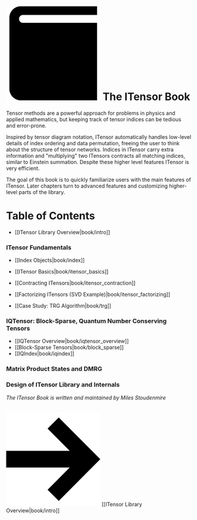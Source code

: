 # <img src="docs/book/icon.png" class="largeicon">  The ITensor Book

Tensor methods are a powerful approach for problems in physics and
applied mathematics, but keeping track of tensor indices can be tedious
and error-prone.

Inspired by tensor diagram notation, ITensor automatically handles
low-level details of index ordering and data permutation, freeing the user
to think about the structure of tensor networks. Indices in ITensor
carry extra information and "multiplying" two ITensors contracts all
matching indices, similar to Einstein summation.
Despite these higher level features ITensor is very efficient.

The goal of this book is to quickly familiarize users with the 
main features of ITensor. Later chapters turn to advanced features and
customizing higher-level parts of the library.

# Table of Contents

- [[ITensor Library Overview|book/intro]]

### ITensor Fundamentals

- [[Index Objects|book/index]]

- [[ITensor Basics|book/itensor_basics]]

- [[Contracting ITensors|book/itensor_contraction]]

- [[Factorizing ITensors (SVD Example)|book/itensor_factorizing]]

- [[Case Study: TRG Algorithm|book/trg]]

<!--
- [[Sparse ITensors (combiners, diagonal,...)|book/itensor_sparse]]
-->

### IQTensor: Block-Sparse, Quantum Number Conserving Tensors

- [[IQTensor Overview|book/iqtensor_overview]]
- [[Block-Sparse Tensors|book/block_sparse]]
- [[IQIndex|book/iqindex]]

<!--
- [[IQTensor Basics|book/iqtensor_basics]]
-->

### Matrix Product States and DMRG

### Design of ITensor Library and Internals

<!--
- [[Dynamic Storage System|book/dynamic_storage]]
- [[Scale Factors (LogNum)|book/scale_factors]]
- [[TensorRef Layer|book/tensorref]]
-->

_The ITensor Book is written and maintained by Miles Stoudenmire_

<br/>
<span style="float:right;"><img src="docs/arrowright.png" class="icon"> 
[[ITensor Library Overview|book/intro]]
</span>
